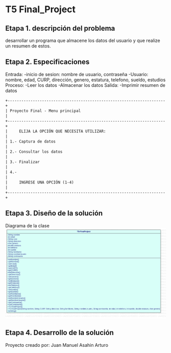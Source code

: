 # T5 Final_Project

## Etapa 1. descripción del problema 
desarrollar un programa que almacene los datos del usuario y que realize un resumen de estos.

## Etapa 2. Especificaciones
Entrada:
-inicio de sesion: nombre de usuario, contraseña
-Usuario: nombre, edad, CURP, dirección, genero, estatura, telefono, sueldo, estudios
Proceso:
-Leer los datos
-Almacenar los datos
Salida:
-Imprimir resumen de datos

~~~
+---------------------------------------------------------------------+
| Proyecto Final - Menu principal                                     | 
+---------------------------------------------------------------------+
|     ELIJA LA OPCIÓN QUE NECESITA UTILIZAR:                          |
| 1.- Captura de datos                                                |
| 2.- Consultar los datos                                             |
| 3.- Finalizar                                                       |
| 4.-                                                                 |
|     INGRESE UNA OPCIÓN (1-4)                                        |
+---------------------------------------------------------------------+

~~~
## Etapa 3. Diseño de la solución
Diagrama de la clase
![](https://github.com/juanMaAM/Final_Project/blob/main/T5-FinalProject.png)
## Etapa 4. Desarrollo de la solución

Proyecto creado por:
Juan Manuel
Asahin
Arturo

